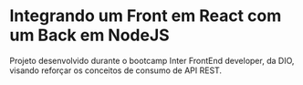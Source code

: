 # Integrando um Front em React com um Back em NodeJS

Projeto desenvolvido durante o bootcamp Inter FrontEnd developer, da DIO, visando reforçar os conceitos de consumo de API REST.

